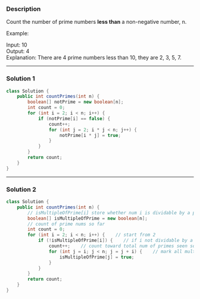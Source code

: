 ### **Description** ###
Count the number of prime numbers **less than** a non-negative number, n.

Example:

Input: 10  
Output: 4  
Explanation: There are 4 prime numbers less than 10, they are 2, 3, 5, 7.

---
### **Solution 1** ###
```java
class Solution {
    public int countPrimes(int n) {
        boolean[] notPrime = new boolean[n];
        int count = 0;
        for (int i = 2; i < n; i++) {
            if (notPrime[i] == false) {
                count++;
                for (int j = 2; i * j < n; j++) {
                    notPrime[i * j] = true;
                }
            }
        }
        return count;
    }
}
```
---
### **Solution 2** ###
```java
class Solution {
    public int countPrimes(int n) {
        // isMultipleOfPrime[i] store whether num i is dividable by a prime num < i
        boolean[] isMultipleOfPrime = new boolean[n];
        // count of prime nums so far
        int count = 0;
        for (int i = 2; i < n; i++) {    // start from 2
            if (!isMultipleOfPrime[i]) {    // if i not dividable by a previous num, it's a prime
                count++;    // count toward total num of primes seen so far
                for (int j = i; j < n; j = j + i) {    // mark all multiples of i as non-prime
                    isMultipleOfPrime[j] = true;
                }
            }
        }
        return count;
    }
}
```